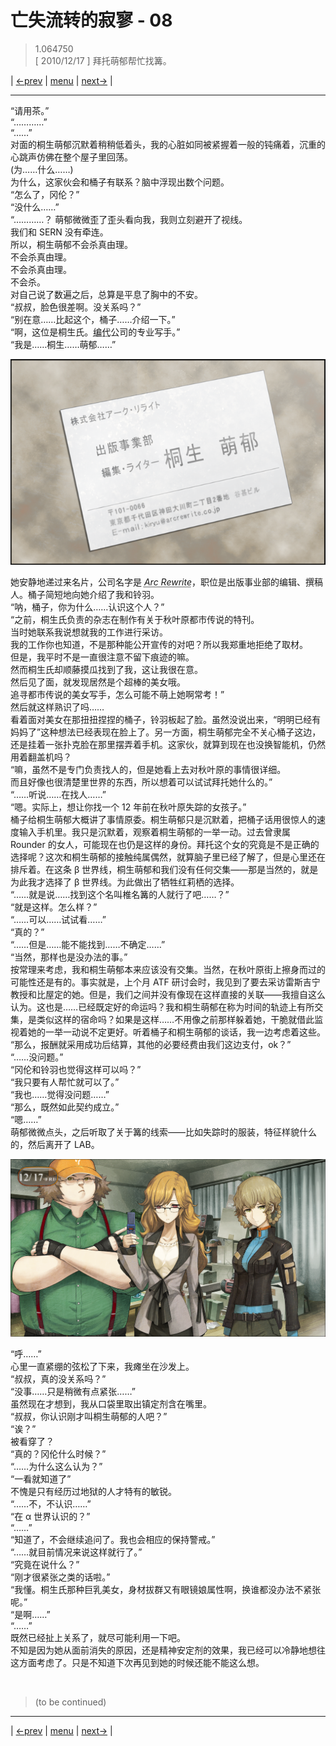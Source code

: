# 亡失流转的寂寥 - 08
> 1.064750  
> [ 2010/12/17 ] 拜托萌郁帮忙找篝。  

| [←prev](./0057) | [menu](../) | [next→](./0059) |

---

“请用茶。”  
“…………”  
“……”  
对面的桐生萌郁沉默着稍稍低着头，我的心脏如同被紧握着一般的钝痛着，沉重的心跳声仿佛在整个屋子里回荡。  
(为……什么……)  
为什么，这家伙会和桶子有联系？脑中浮现出数个问题。  
“怎么了，冈伦？”  
“没什么……”  
“…………？
萌郁微微歪了歪头看向我，我则立刻避开了视线。  
我们和 SERN 没有牵连。  
所以，桐生萌郁不会杀真由理。  
不会杀真由理。  
不会杀真由理。  
不会杀。  
对自己说了数遍之后，总算是平息了胸中的不安。  
“叔叔，脸色很差啊。没关系吗？”  
“别在意……比起这个，桶子……介绍一下。”  
“啊，这位是桐生氏。<abbr title="编辑代理制作的简称，承包来自各个出版社的策划和编辑工作。">编代</abbr>公司的专业写手。”  
“我是……桐生……萌郁……”  

![](../static/image/0058-1.png)

她安静地递过来名片，公司名字是 <abbr title="（虚构）位于秋叶原的编辑出版社。主要业务是撰写电脑系列杂志的文章等。">*Arc Rewrite*</abbr>，职位是出版事业部的编辑、撰稿人。桶子简短地向她介绍了我和铃羽。  
“呐，桶子，你为什么……认识这个人？”  
“之前，桐生氏负责的杂志在制作有关于秋叶原都市传说的特刊。  
 当时她联系我说想就我的工作进行采访。  
 我的工作你也知道，不是那种能公开宣传的对吧？所以我郑重地拒绝了取材。  
 但是，我平时不是一直很注意不留下痕迹的嘛。  
 然而桐生氏却顺藤摸瓜找到了我，这让我很在意。  
 然后见了面，就发现居然是个超棒的美女哦。  
 追寻都市传说的美女写手，怎么可能不萌上她啊常考！”  
然后就这样熟识了吗……  
看着面对美女在那扭扭捏捏的桶子，铃羽板起了脸。虽然没说出来，“明明已经有妈妈了”这种想法已经表现在脸上了。另一方面，桐生萌郁完全不关心桶子这边，还是挂着一张扑克脸在那里摆弄着手机。这家伙，就算到现在也没换智能机，仍然用着翻盖机吗？  
“嘛，虽然不是专门负责找人的，但是她看上去对秋叶原的事情很详细。  
 而且好像也很清楚里世界的东西，所以想着可以试试拜托她什么的。”  
“……听说……在找人……”  
“嗯。实际上，想让你找一个 12 年前在秋叶原失踪的女孩子。”  
桶子给桐生萌郁大概讲了事情原委。桐生萌郁只是沉默着，把桶子话用很惊人的速度输入手机里。我只是沉默着，观察着桐生萌郁的一举一动。过去曾隶属 Rounder 的女人，可能现在也仍是这样的身份。拜托这个女的究竟是不是正确的选择呢？这次和桐生萌郁的接触纯属偶然，就算脑子里已经了解了，但是心里还在排斥着。在这条 β 世界线，桐生萌郁和我们没有任何交集——那是当然的，就是为此我才选择了 β 世界线。为此做出了牺牲红莉栖的选择。  
“……就是说……找到这个名叫椎名篝的人就行了吧……？”  
“就是这样。怎么样？”  
“……可以……试试看……”  
“真的？”  
“……但是……能不能找到……不确定……”  
“当然，那样也是没办法的事。”  
按常理来考虑，我和桐生萌郁本来应该没有交集。当然，在秋叶原街上擦身而过的可能性还是有的。事实就是，上个月 ATF 研讨会时，我见到了要去采访雷斯吉宁教授和比屋定的她。但是，我们之间并没有像现在这样直接的关联——我擅自这么认为。这也是……已经既定好的命运吗？我和桐生萌郁在称为时间的轨迹上有所交集，是类似这样的宿命吗？如果是这样……不用像之前那样躲着她，干脆就借此监视着她的一举一动说不定更好。听着桶子和桐生萌郁的谈话，我一边考虑着这些。  
“那么，报酬就采用成功后结算，其他的必要经费由我们这边支付，ok？”  
“……没问题。”  
“冈伦和铃羽也觉得这样可以吗？”  
“我只要有人帮忙就可以了。”  
“我也……觉得没问题……”  
“那么，既然如此契约成立。”  
“嗯……”  
萌郁微微点头，之后听取了关于篝的线索——比如失踪时的服装，特征样貌什么的，然后离开了 LAB。  

![](../static/image/0058-2.png)

“呼……”  
心里一直紧绷的弦松了下来，我瘫坐在沙发上。  
“叔叔，真的没关系吗？”  
“没事……只是稍微有点紧张……”  
虽然现在才想到，我从口袋里取出镇定剂含在嘴里。  
“叔叔，你认识刚才叫桐生萌郁的人吧？”  
“诶？”  
被看穿了？  
“真的？冈伦什么时候？”  
“……为什么这么认为？”  
“一看就知道了”  
不愧是只有经历过地狱的人才特有的敏锐。  
“……不，不认识……”  
“在 α 世界认识的？”  
“……”  
“知道了，不会继续追问了。我也会相应的保持警戒。”  
“……就目前情况来说这样就行了。”  
“究竟在说什么？”  
“刚才很紧张之类的话啦。”  
“我懂。桐生氏那种巨乳美女，身材拔群又有眼镜娘属性啊，换谁都没办法不紧张呢。”  
“是啊……”  
“……”  
既然已经扯上关系了，就尽可能利用一下吧。  
不知是因为她从面前消失的原因，还是精神安定剂的效果，我已经可以冷静地想往这方面考虑了。只是不知道下次再见到她的时候还能不能这么想。  


<br/>

> (to be continued)
---

| [←prev](./0057) | [menu](../) | [next→](./0059) |
